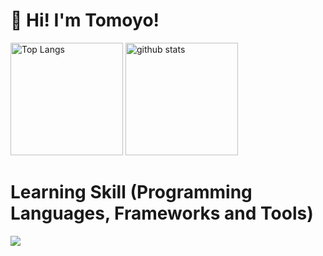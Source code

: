 # 👋 Hi! I'm Tomoyo!
<p align="left"> 
  <img alt="Top Langs" height="180px" src="https://github-readme-stats.vercel.app/api?username=1080tomoyo&count_private=true&show_icons=true&;">
  
  <img alt="github stats" height="180px" src="https://github-readme-stats.vercel.app/api/top-langs/?username=1080tomoyo&layout=compact&count_private=true" />
</p>

# Learning Skill (Programming Languages, Frameworks and Tools)

<img src="https://skillicons.dev/icons?i=react,nextjs,ts,vue,js,nodejs,nuxtjs,nestjs,redux,webpack,npm,babel,aws,firebase,git,github,html,css,jquery,vscode,docker,php,laravel,mysql,ruby,rails,wordpress,illustrator,photoshop,figma"/>

